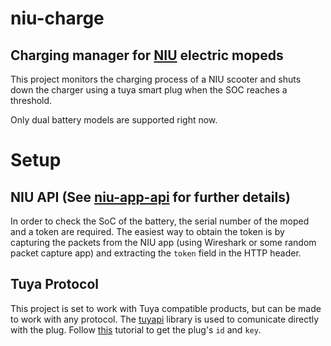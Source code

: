 # niu-charge
## Charging manager for [NIU](https://www.niu.com) electric mopeds
This project monitors the charging process of a NIU scooter and shuts down the charger using a tuya smart plug when the SOC reaches a threshold.

Only dual battery models are supported right now.

# Setup
## NIU API (See [niu-app-api](https://github.com/Bonnee/niu-app-api) for further details)
In order to check the SoC of the battery, the serial number of the moped and a token are required.
The easiest way to obtain the token is by capturing the packets from the NIU app (using Wireshark or some random packet capture app) and extracting the `token` field in the HTTP header.

## Tuya Protocol
This project is set to work with Tuya compatible products, but can be made to work with any protocol.
The [tuyapi](https://github.com/codetheweb/tuyapi) library is used to comunicate directly with the plug.
Follow [this](https://github.com/codetheweb/tuyapi/blob/master/docs/SETUP.md) tutorial to get the plug's `id` and `key`.
